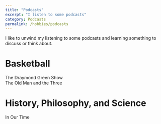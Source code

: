 ```yaml
---
title: "Podcasts"
excerpt: "I listen to some podcasts"
category: Podcasts
permalink: /hobbies/podcasts
---
```


I like to unwind my listening to some podcasts and learning something to discuss or think about.


# Basketball
<a src='https://open.spotify.com/show/4uEA3lPBibUlrPOciIMCRY'>The Draymond Green Show<a/>
<br>
<a src='https://open.spotify.com/show/5vMLIaAcXeWUpXRpUt5qXY'>The Old Man and the Three<a/>

# History, Philosophy, and Science
<a src='https://open.spotify.com/show/17YfG23eMbfLBaDPqucgzZ'>In Our Time<a/>
<br>
